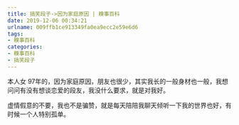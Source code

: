 ```yaml
---
title: 搞笑段子->因为家庭原因 | 糗事百科
date: 2019-12-06 00:34:21
urlname: 009ffb1ce913349fa0ea9ecc2e59e6d6
tags: 
- 糗事百科
categories:
- 糗事百科
- 搞笑段子
---
```

本人女 97年的，因为家庭原因，朋友也很少，其实我长的一般身材也一般，我想问问有没有想谈恋爱的段友，我没什么要求，就是对我好。

虚情假意的不要，我也不是骗赞，就是每天陪陪我聊天倾听一下我的世界也好，有时候一个人特别孤单。


